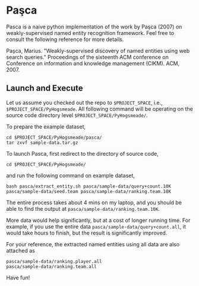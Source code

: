 Paşca
==========

Pasca is a naive python implementation of the work by Paşca (2007) on weakly-supervised named entity recognition framework. Feel free to consult the following reference for more details.

Paşca, Marius. "Weakly-supervised discovery of named entities using web search queries." Proceedings of the sixteenth ACM conference on Conference on information and knowledge management (CIKM). ACM, 2007.

Launch and Execute
----------

Let us assume you checked out the repo to `$PROJECT_SPACE`, i.e., `$PROJECT_SPACE/PyHogsmeade`.
All following command will be operating on the source code directory level `$PROJECT_SPACE/PyHogsmeade/`.

To prepare the example dataset,

	cd $PROJECT_SPACE/PyHogsmeade/pasca/
	tar zxvf sample-data.tar.gz

To launch Pasca, first redirect to the directory of source code,

	cd $PROJECT_SPACE/PyHogsmeade/

and run the following command on example dataset,

	bash pasca/extract_entity.sh pasca/sample-data/query+count.10K pasca/sample-data/seed.team pasca/sample-data/ranking.team.10K

The entire process takes about 4 mins on my laptop, and you should be able to find the output at `pasca/sample-data/ranking.team.10K`.

More data would help significantly, but at a cost of longer running time. For example, if you use the entire data `pasca/sample-data/query+count.all`, it would take hours to finish, but the result is significantly improved.

For your reference, the extracted named entities using all data are also attached as

	pasca/sample-data/ranking.player.all
	pasca/sample-data/ranking.team.all

Have fun!
